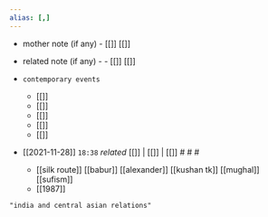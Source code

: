 ```yaml
---
alias: [,]
---
```

- mother note (if any)
		- [[]] [[]]
- related note (if any) -
		- [[]] [[]]
- `contemporary events`
	- [[]]
	- [[]]
	- [[]]
	- [[]]
	- [[]]

- [[2021-11-28]]  `18:38` _related_ [[]] | [[]] | [[]] # # #
	- [[silk route]] [[babur]] [[alexander]] [[kushan tk]] [[mughal]] [[sufism]]
	- [[1987]]

```query
"india and central asian relations"
```